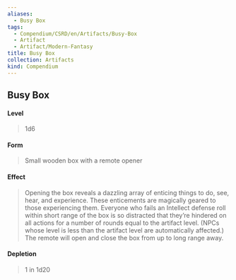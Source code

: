 ```yaml
---
aliases:
  - Busy Box
tags:
  - Compendium/CSRD/en/Artifacts/Busy-Box
  - Artifact
  - Artifact/Modern-Fantasy
title: Busy Box
collection: Artifacts
kind: Compendium
---
```

## Busy Box
#### Level 
>1d6
#### Form
> Small wooden box with a remote opener 
#### Effect
> Opening the box reveals a dazzling array of enticing things to do, see, hear, and experience. These enticements are magically geared to those experiencing them. Everyone who fails an Intellect defense roll within short range of the box is so distracted that they’re hindered on all actions for a number of rounds equal to the artifact level. (NPCs whose level is less than the artifact level are automatically affected.) The remote will open and close the box from up to long range away. 
#### Depletion 
>1 in 1d20

